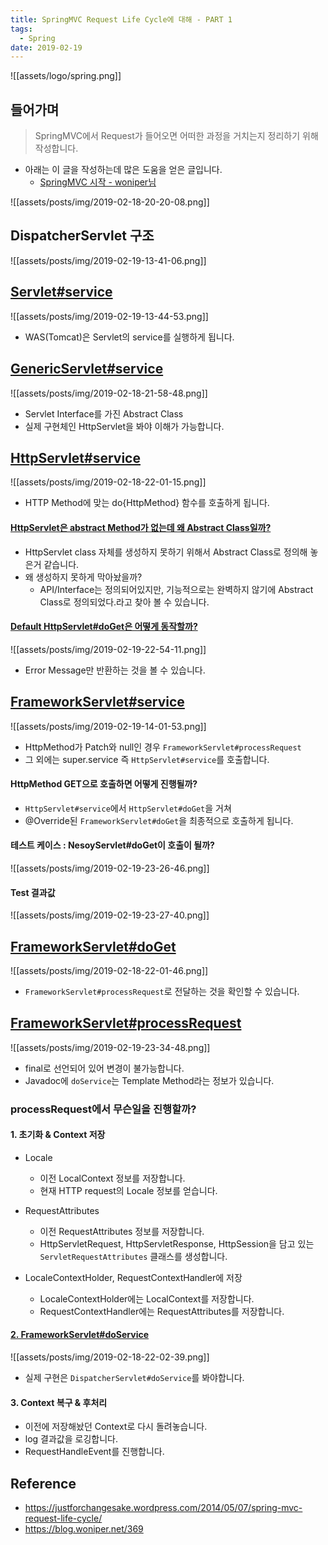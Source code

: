 ```yaml
---
title: SpringMVC Request Life Cycle에 대해 - PART 1
tags:
  - Spring
date: 2019-02-19
---
```


![[assets/logo/spring.png]]


## 들어가며
> SpringMVC에서 Request가 들어오면 어떠한 과정을 거치는지 정리하기 위해 작성합니다.

- 아래는 이 글을 작성하는데 많은 도움을 얻은 글입니다.
    - [SpringMVC 시작 - woniper님](https://blog.woniper.net/366)

![[assets/posts/img/2019-02-18-20-20-08.png]]

## DispatcherServlet 구조

![[assets/posts/img/2019-02-19-13-41-06.png]]


## [Servlet#service](https://github.com/javaee/servlet-spec/blob/master/src/main/java/javax/servlet/Servlet.java#L153)

![[assets/posts/img/2019-02-19-13-44-53.png]]

- WAS(Tomcat)은 Servlet의 service를 실행하게 됩니다.

## [GenericServlet#service](https://github.com/javaee/servlet-spec/blob/master/src/main/java/javax/servlet/GenericServlet.java#L277)

![[assets/posts/img/2019-02-18-21-58-48.png]]

- Servlet Interface를 가진 Abstract Class
- 실제 구현체인 HttpServlet을 봐야 이해가 가능합니다.

## [HttpServlet#service](https://github.com/javaee/servlet-spec/blob/master/src/main/java/javax/servlet/http/HttpServlet.java#L635)

![[assets/posts/img/2019-02-18-22-01-15.png]]

- HTTP Method에 맞는 do{HttpMethod} 함수를 호출하게 됩니다.

#### [HttpServlet은 abstract Method가 없는데 왜 Abstract Class일까?](https://stackoverflow.com/questions/18909206/why-httpservlet-is-an-abstract-class-any-functional-reason)
- HttpServlet class 자체를 생성하지 못하기 위해서 Abstract Class로 정의해 놓은거 같습니다.
- 왜 생성하지 못하게 막아놨을까?
    - API/Interface는 정의되어있지만, 기능적으로는 완벽하지 않기에 Abstract Class로 정의되었다.라고 찾아 볼 수 있습니다.

#### [Default HttpServlet#doGet은 어떻게 동작할까?](https://github.com/javaee/servlet-spec/blob/master/src/main/java/javax/servlet/http/HttpServlet.java#L167)

![[assets/posts/img/2019-02-19-22-54-11.png]]

- Error Message만 반환하는 것을 볼 수 있습니다.

## [FrameworkServlet#service](https://github.com/spring-projects/spring-framework/blob/master/spring-webmvc/src/main/java/org/springframework/web/servlet/FrameworkServlet.java#L874)

![[assets/posts/img/2019-02-19-14-01-53.png]]

- HttpMethod가 Patch와 null인 경우 `FrameworkServlet#processRequest`
- 그 외에는 super.service 즉 `HttpServlet#service`를 호출합니다.

#### HttpMethod GET으로 호출하면 어떻게 진행될까?
- `HttpServlet#service`에서 `HttpServlet#doGet`을 거쳐
- @Override된 `FrameworkServlet#doGet`을 최종적으로 호출하게 됩니다.

#### 테스트 케이스 : NesoyServlet#doGet이 호출이 될까?

![[assets/posts/img/2019-02-19-23-26-46.png]]

#### Test 결과값

![[assets/posts/img/2019-02-19-23-27-40.png]]


## [FrameworkServlet#doGet](https://github.com/spring-projects/spring-framework/blob/master/spring-webmvc/src/main/java/org/springframework/web/servlet/FrameworkServlet.java#L874)

![[assets/posts/img/2019-02-18-22-01-46.png]]

- `FrameworkServlet#processRequest`로 전달하는 것을 확인할 수 있습니다.

## [FrameworkServlet#processRequest](https://github.com/spring-projects/spring-framework/blob/master/spring-webmvc/src/main/java/org/springframework/web/servlet/FrameworkServlet.java#L987)

![[assets/posts/img/2019-02-19-23-34-48.png]]

- final로 선언되어 있어 변경이 불가능합니다.
- Javadoc에 `doService`는 Template Method라는 정보가 있습니다.



### processRequest에서 무슨일을 진행할까?


#### 1. 초기화 & Context 저장
- Locale
    - 이전 LocalContext 정보를 저장합니다.
    - 현재 HTTP request의 Locale 정보를 얻습니다.
- RequestAttributes
    - 이전 RequestAttributes 정보를 저장합니다.
    - HttpServletRequest, HttpServletResponse, HttpSession을 담고 있는 `ServletRequestAttributes` 클래스를 생성합니다.

- LocaleContextHolder, RequestContextHandler에 저장
    - LocaleContextHolder에는 LocalContext를 저장합니다.
    - RequestContextHandler에는 RequestAttributes를 저장합니다.

#### [2. FrameworkServlet#doService](https://github.com/spring-projects/spring-framework/blob/master/spring-webmvc/src/main/java/org/springframework/web/servlet/FrameworkServlet.java#L1177)

![[assets/posts/img/2019-02-18-22-02-39.png]]

- 실제 구현은 `DispatcherServlet#doService`를 봐야합니다.

#### 3. Context 복구 & 후처리
- 이전에 저장해놨던 Context로 다시 돌려놓습니다.
- log 결과값을 로깅합니다.
- RequestHandleEvent를 진행합니다.


## Reference
- <https://justforchangesake.wordpress.com/2014/05/07/spring-mvc-request-life-cycle/>
- <https://blog.woniper.net/369>
